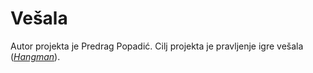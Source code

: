 # Vešala
Autor projekta je Predrag Popadić. Cilj projekta je pravljenje igre vešala ([*Hangman*](https://en.wikipedia.org/wiki/Hangman_(game))).
